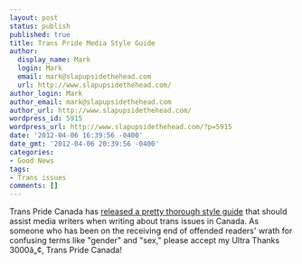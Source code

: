 ```yaml
---
layout: post
status: publish
published: true
title: Trans Pride Media Style Guide
author:
  display_name: Mark
  login: Mark
  email: mark@slapupsidethehead.com
  url: http://www.slapupsidethehead.com/
author_login: Mark
author_email: mark@slapupsidethehead.com
author_url: http://www.slapupsidethehead.com/
wordpress_id: 5915
wordpress_url: http://www.slapupsidethehead.com/?p=5915
date: '2012-04-06 16:39:56 -0400'
date_gmt: '2012-04-06 20:39:56 -0400'
categories:
- Good News
tags:
- Trans issues
comments: []
---
```

Trans Pride Canada has [released a pretty thorough style guide](http://www.transpride.ca/trans-media-reference.htm) that should assist media writers when writing about trans issues in Canada. As someone who has been on the receiving end of offended readers' wrath for confusing terms like "gender" and "sex," please accept my Ultra Thanks 3000â„¢, Trans Pride Canada!

